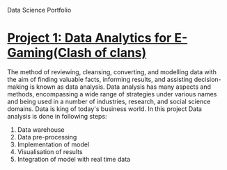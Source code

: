 Data Science Portfolio

# [Project 1: Data Analytics for E- Gaming(Clash of clans)](https://github.com/dharmateja4444/Data-Analytics-for-E--Gaming-Clash-of-clans-/blob/main/clash%20of%20clans.ipynb)

The method of reviewing, cleansing, converting, and modelling data with the aim 
of finding valuable facts, informing results, and assisting decision-making is known 
as data analysis. Data analysis has many aspects and methods, encompassing a wide 
range of strategies under various names and being used in a number of industries, 
research, and social science domains. Data is king of today's business world.
In this project Data analysis is done in following steps:
1. Data warehouse
2. Data pre-processing
3. Implementation of model
4. Visualisation of results
5. Integration of model with real time data



